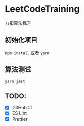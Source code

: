 # LeetCodeTraining

力扣算法练习

## 初始化项目

`npm install` 或者 `yarn`

## 算法测试

`yarn jest`

## TODO:

-   [x] GitHub CI
-   [x] ES Lint
-   [x] Prettier
